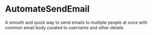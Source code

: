 # AutomateSendEmail
A smooth and quick way to send emails to multiple people at once with common email body curated to username and other details
